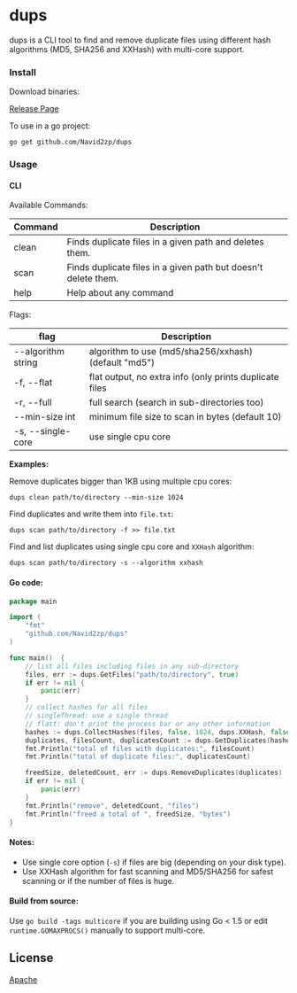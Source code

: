 # dups
dups is a CLI tool to find and remove duplicate files using different hash algorithms (MD5, SHA256 and XXHash) with multi-core support.

### Install
Download binaries:

[Release Page][1]

To use in a go project:
```
go get github.com/Navid2zp/dups
```

### Usage

#### CLI

Available Commands:

| Command | Description | 
|---|---|
| clean | Finds duplicate files in a given path and deletes them.  |
| scan |  Finds duplicate files in a given path but doesn't delete them. | 
| help |  Help about any command |

Flags:

| flag | Description | 
|---|---|
| --algorithm string | algorithm to use (md5/sha256/xxhash) (default "md5")  |
| -f, --flat |  flat output, no extra info (only prints duplicate files | 
| -r, --full |  full search (search in sub-directories too) |
| --min-size int | minimum file size to scan in bytes (default 10) |
| -s, --single-core | use single cpu core |


**Examples:**

Remove duplicates bigger than 1KB using multiple cpu cores:
```
dups clean path/to/directory --min-size 1024
```

Find duplicates and write them into `file.txt`:
```
dups scan path/to/directory -f >> file.txt
```

Find and list duplicates using single cpu core and `XXHash` algorithm:
```
dups scan path/to/directory -s --algorithm xxhash
```

#### Go code:

```go
package main

import (
	"fmt"
	"github.com/Navid2zp/dups"
)

func main()  {
	// list all files including files in any sub-directory
	files, err := dups.GetFiles("path/to/directory", true)
	if err != nil {
		panic(err)
	}
	// collect hashes for all files
	// singleThread: use a single thread
	// flatt: don't print the process bar or any other information
	hashes := dups.CollectHashes(files, false, 1024, dups.XXHash, false)
	duplicates, filesCount, duplicatesCount := dups.GetDuplicates(hashes)
	fmt.Println("total of files with duplicates:", filesCount)
	fmt.Println("total of duplicate files:", duplicatesCount)

	freedSize, deletedCount, err := dups.RemoveDuplicates(duplicates)
	if err != nil {
		panic(err)
	}
	fmt.Println("remove", deletedCount, "files")
	fmt.Println("freed a total of ", freedSize, "bytes")
}
```

#### Notes:

- Use single core option (`-s`) if files are big (depending on your disk type).
- Use XXHash algorithm for fast scanning and MD5/SHA256 for safest scanning or if the number of files is huge.

#### Build from source:

Use `go build -tags multicore` if you are building using Go < 1.5 or edit `runtime.GOMAXPROCS()` manually to support multi-core.


License
----

[Apache][2]


[1]: https://github.com/Navid2zp/dups/releases
[2]: https://github.com/Navid2zp/dups/blob/master/LICENSE
